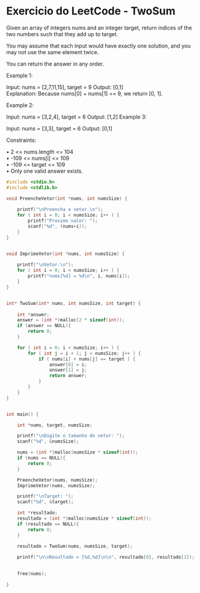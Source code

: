 # Exercicio do LeetCode - TwoSum

Given an array of integers nums and an integer target, return indices of the two numbers such that they add up to target.

You may assume that each input would have exactly one solution, and you may not use the same element twice.

You can return the answer in any order.
 
 

Example 1:

Input: nums = [2,7,11,15], target = 9
Output: [0,1]   
Explanation: Because nums[0] + nums[1] == 9, we return [0, 1].  

    
Example 2:

Input: nums = [3,2,4], target = 6
Output: [1,2]
Example 3:

Input: nums = [3,3], target = 6
Output: [0,1]
 

Constraints:

•  2 <= nums.length <= 104   
•  -109 <= nums[i] <= 109    
•  -109 <= target <= 109     
•  Only one valid answer exists.

```c
#include <stdio.h>
#include <stdlib.h>

void PreencheVetor(int *nums, int numsSize) {
    
    printf("\nPreencha o vetor.\n");
    for ( int i = 0; i < numsSize; i++ ) {
        printf("Proximo valor: ");
        scanf("%d", (nums+i));
    }
}


void ImprimeVetor(int *nums, int numsSize) {
    
    printf("\nVetor.\n");
    for ( int i = 0; i < numsSize; i++ ) {
        printf("nums[%d] = %d\n", i, nums[i]);
    }
}


int* TwoSum(int* nums, int numsSize, int target) {
    
    int *answer;
    answer = (int *)malloc(2 * sizeof(int));
    if (answer == NULL){
        return 0;
    }

    for ( int i = 0; i < numsSize; i++ ) {
        for ( int j = i + 1; j < numsSize; j++ ) {
            if ( nums[i] + nums[j] == target ) {
                answer[0] = i;
                answer[1] = j;
                return answer;
            }
        }
    }
}


int main() {

    int *nums, target, numsSize;

    printf("\nDigite o tamanho do vetor: ");
    scanf("%d", &numsSize);

    nums = (int *)malloc(numsSize * sizeof(int));
    if (nums == NULL){
        return 0;
    }

    PreencheVetor(nums, numsSize);
    ImprimeVetor(nums, numsSize);

    printf("\nTarget: ");
    scanf("%d", &target);

    int *resultado;
    resultado = (int *)malloc(numsSize * sizeof(int));
    if (resultado == NULL){
        return 0;
    }
    
    resultado = TwoSum(nums, numsSize, target);

    printf("\n\nResultado = [%d,%d]\n\n", resultado[0], resultado[1]);
    

    free(nums);

}
```
